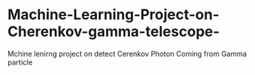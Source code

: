 # Machine-Learning-Project-on-Cherenkov-gamma-telescope-
Mchine lenirng project on detect Cerenkov Photon Coming from Gamma particle 
